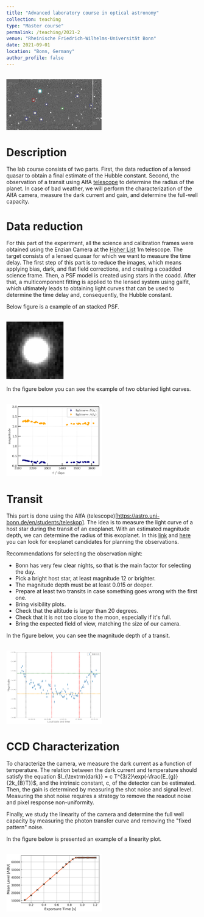 ```yaml
---
title: "Advanced laboratory course in optical astronomy"
collection: teaching
type: "Master course"
permalink: /teaching/2021-2
venue: "Rheinische Friedrich-Wilhelms-Universität Bonn"
date: 2021-09-01
location: "Bonn, Germany"
author_profile: false
---
```

<br/><img src='/images/teaching/coadd_thumbnail.png' width="250">

Description
======
The lab course consists of two parts. First, the data reduction of a lensed quasar to obtain a final estimate of the Hubble constant. Second, the observation of a transit using AIfA [telescope](https://astro.uni-bonn.de/en/students/teleskop) to determine the radius of the planet. In case of bad weather, we will perform the characterization of the AIfA camera, measure the dark current and gain, and determine the full-well capacity.

Data reduction
======
For this part of the experiment, all the science and calibration frames were obtained using the Enzian Camera at the [Hoher List](https://www.hoher-list.de/instrumentarium/) 1m telescope. The target consists of a lensed quasar for which we want to measure the time delay. The first step of this part is to reduce the images, which means applying bias, dark, and flat field corrections, and creating a coadded science frame. Then, a PSF model is created using stars in the coadd. After that, a multicomponent fitting is applied to the lensed system using galfit, which ultimately leads to obtaining light curves that can be used to determine the time delay and, consequently, the Hubble constant.

Below figure is a example of an stacked PSF.

<br/><img src='/images/teaching/psf.png' width="150">

In the figure below you can see the example of two obtanied light curves.

<br/><img src='/images/teaching/lightcurves.png' width="250">


Transit
======
This part is done using the AIfA (telescope)[https://astro.uni-bonn.de/en/students/teleskop]. The idea is to measure the light curve of a host star during the transit of an exoplanet. With an estimated magnitude depth, we can determine the radius of this exoplanet. In this [link](http://var2.astro.cz/ETD/predictions.php) and [here](https://astro.swarthmore.edu/transits/transits.cgi) you can look for exoplanet candidates for planning the observations.

Recommendations for selecting the observation night:
* Bonn has very few clear nights, so that is the main factor for selecting the day.
* Pick a bright host star, at least magnitude 12 or brighter.
* The magnitude depth must be at least 0.015 or deeper.
* Prepare at least two transits in case something goes wrong with the first one.
* Bring visibility plots.
* Check that the altitude is larger than 20 degrees.
* Check that it is not too close to the moon, especially if it's full.
* Bring the expected field of view, matching the size of our camera.

In the figure below, you can see the magnitude depth of a transit.

<br/><img src='/images/teaching/lightcurve.jpg' width="250">

CCD Characterization
======
To characterize the camera, we measure the dark current as a function of temperature. The relation between the dark current and temperature should satisfy the equation $I_{\textrm{dark}} = c T^{3/2}\exp(-\frac{E_{g}}{2k_{B}T})$, and the intrinsic constant, c, of the detector can be estimated. Then, the gain is determined by measuring the shot noise and signal level. Measuring the shot noise requires a strategy to remove the readout noise and pixel response non-uniformity.

Finally, we study the linearity of the camera and determine the full well capacity by measuring the photon transfer curve and removing the "fixed pattern" noise.

In the figure below is presented an example of a linearity plot.

<br/><img src='/images/teaching/darkcurrent1.png' width="250">

